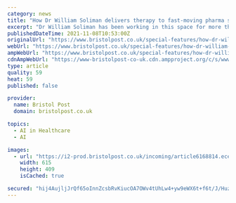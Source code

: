 ```yaml
---
category: news
title: "How Dr William Soliman delivers therapy to fast-moving pharma sector"
excerpt: "Dr William Soliman has been working in this space for more than 20 years. Among the challenges that have long been facing the health care sector is the quality of services and products. This is what motivated pharmaceutical expert Dr Soliman to take action."
publishedDateTime: 2021-11-08T10:53:00Z
originalUrl: "https://www.bristolpost.co.uk/special-features/how-dr-william-soliman-delivers-6168837"
webUrl: "https://www.bristolpost.co.uk/special-features/how-dr-william-soliman-delivers-6168837"
ampWebUrl: "https://www.bristolpost.co.uk/special-features/how-dr-william-soliman-delivers-6168837.amp"
cdnAmpWebUrl: "https://www-bristolpost-co-uk.cdn.ampproject.org/c/s/www.bristolpost.co.uk/special-features/how-dr-william-soliman-delivers-6168837.amp"
type: article
quality: 59
heat: 59
published: false

provider:
  name: Bristol Post
  domain: bristolpost.co.uk

topics:
  - AI in Healthcare
  - AI

images:
  - url: "https://i2-prod.bristolpost.co.uk/incoming/article6168814.ece/ALTERNATES/s615/0_William-Soliman-HB1.png"
    width: 615
    height: 409
    isCached: true

secured: "hij4AujljJrQf65oInnZcsbRvKiucOA7OWv4tUhLw4+yw9eWX6t+f6t/J/Huzf6rQ+x+FVQzV78iUewD+F5GPFDs2fIR1kBvggvbThvHXRLZ5EHRezVIL14QeOXiifK14X+2vgIGETxA3vLhw75+OGWHVjD6ueL4B9Zq66coVVI6qg7fjj7nwaFnfdkUAlvH75Qb3iiyhN10POfEGGMSoDrtqOR0vJrcFtIVC1oMEZ0rm8kvLs+BwKZaasVynPWcuPq/5NPv1jK7SEBFCMjzUx/3D8xc/FPOfoeyyV/4VncFuncnE/ZlHz8DZunwcBbarrYoPRrazyZycVNKnjwbMvdvo01tf4LhPGcLYzrlqVk=;V7yUa/bk2k+rpYdFYioZdw=="
---
```


